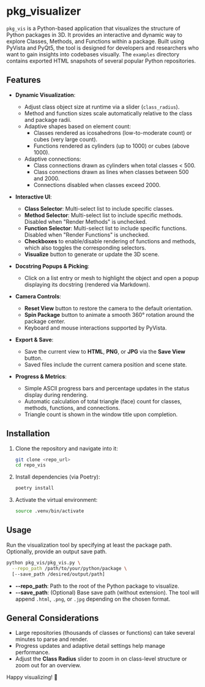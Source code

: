 # pkg_visualizer

`pkg_vis` is a Python-based application that visualizes the structure of Python packages in 3D. It provides an interactive and dynamic way to explore Classes, Methods, and Functions within a package. Built using PyVista and PyQt5, the tool is designed for developers and researchers who want to gain insights into codebases visually. The `examples` directory contains exported HTML snapshots of several popular Python repositories.

## Features

- **Dynamic Visualization**:
  - Adjust class object size at runtime via a slider (`class_radius`).
  - Method and function sizes scale automatically relative to the class and package radii.
  - Adaptive shapes based on element count:
    - Classes rendered as icosahedrons (low-to-moderate count) or cubes (very large count).
    - Functions rendered as cylinders (up to 1000) or cubes (above 1000).
  - Adaptive connections:
    - Class connections drawn as cylinders when total classes < 500.
    - Class connections drawn as lines when classes between 500 and 2000.
    - Connections disabled when classes exceed 2000.

- **Interactive UI**:
  - **Class Selector**: Multi-select list to include specific classes.
  - **Method Selector**: Multi-select list to include specific methods. Disabled when "Render Methods" is unchecked.
  - **Function Selector**: Multi-select list to include specific functions. Disabled when "Render Functions" is unchecked.
  - **Checkboxes** to enable/disable rendering of functions and methods, which also toggles the corresponding selectors.
  - **Visualize** button to generate or update the 3D scene.

- **Docstring Popups & Picking**:
  - Click on a list entry or mesh to highlight the object and open a popup displaying its docstring (rendered via Markdown).

- **Camera Controls**:
  - **Reset View** button to restore the camera to the default orientation.
  - **Spin Package** button to animate a smooth 360° rotation around the package center.
  - Keyboard and mouse interactions supported by PyVista.

- **Export & Save**:
  - Save the current view to **HTML**, **PNG**, or **JPG** via the **Save View** button.
  - Saved files include the current camera position and scene state.

- **Progress & Metrics**:
  - Simple ASCII progress bars and percentage updates in the status display during rendering.
  - Automatic calculation of total triangle (face) count for classes, methods, functions, and connections.
  - Triangle count is shown in the window title upon completion.

## Installation

1. Clone the repository and navigate into it:

   ```bash
   git clone <repo_url>
   cd repo_vis
   ```

2. Install dependencies (via Poetry):

   ```bash
   poetry install
   ```

3. Activate the virtual environment:

   ```bash
   source .venv/bin/activate
   ```

## Usage

Run the visualization tool by specifying at least the package path. Optionally, provide an output save path.

```bash
python pkg_vis/pkg_vis.py \
  --repo_path /path/to/your/python/package \
  [--save_path /desired/output/path]
```

- **--repo_path**: Path to the root of the Python package to visualize.
- **--save_path**: (Optional) Base save path (without extension). The tool will append `.html`, `.png`, or `.jpg` depending on the chosen format.

## General Considerations

- Large repositories (thousands of classes or functions) can take several minutes to parse and render.
- Progress updates and adaptive detail settings help manage performance.
- Adjust the **Class Radius** slider to zoom in on class-level structure or zoom out for an overview.

Happy visualizing! 🚀
